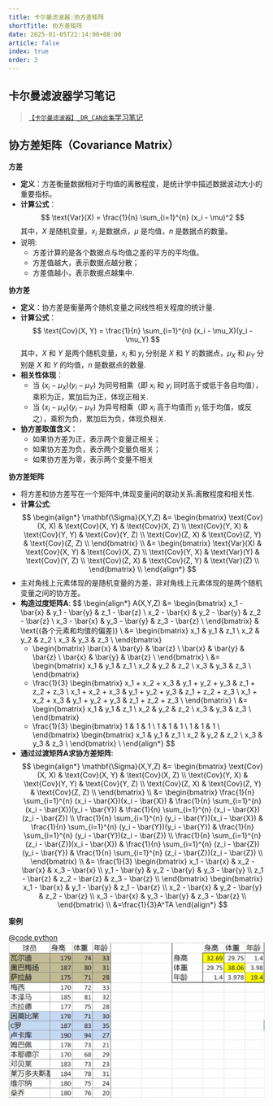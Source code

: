 ```yaml
---
title: 卡尔曼滤波器:协方差矩阵
shortTitle: 协方差矩阵
date: 2025-01-05T22:14:00+08:00
article: false 
index: true
order: 3
---
```


## 卡尔曼滤波器学习笔记

> [`【卡尔曼滤波器】_DR_CAN合集`学习笔记](https://www.bilibili.com/video/BV12D4y1S7fU)

## 协方差矩阵（Covariance Matrix）

**方差**

- **定义**：方差衡量数据相对于均值的离散程度，是统计学中描述数据波动大小的重要指标。
- **计算公式**：
  $$
  \text{Var}(X) = \frac{1}{n} \sum_{i=1}^{n} (x_i - \mu)^2
  $$
  其中，$X$ 是随机变量，$x_i$ 是数据点，$\mu$ 是均值，$n$ 是数据点的数量。
- 说明:
  - 方差计算的是各个数据点与均值之差的平方的平均值。
  - 方差值越大，表示数据点越分散；
  - 方差值越小，表示数据点越集中.

**协方差**

- **定义**：协方差是衡量两个随机变量之间线性相关程度的统计量.
- **计算公式**：
  $$
  \text{Cov}(X, Y) = \frac{1}{n} \sum_{i=1}^{n} (x_i - \mu_X)(y_i - \mu_Y)
  $$
  其中，$X$ 和 $Y$ 是两个随机变量，$x_i$ 和 $y_i$ 分别是 $X$ 和 $Y$ 的数据点，$\mu_X$ 和 $\mu_Y$ 分别是 $X$ 和 $Y$ 的均值，$n$ 是数据点的数量.
- **相关性体现**：
  - 当 $(x_i - \mu_X)(y_i - \mu_Y)$ 为同号相乘（即 $x_i$ 和 $y_i$ 同时高于或低于各自均值），乘积为正，累加后为正，体现正相关.
  - 当 $(x_i - \mu_X)(y_i - \mu_Y)$ 为异号相乘（即 $x_i$ 高于均值而 $y_i$ 低于均值，或反之），乘积为负，累加后为负，体现负相关.
- **协方差取值含义**：
  - 如果协方差为正，表示两个变量正相关；
  - 如果协方差为负，表示两个变量负相关；
  - 如果协方差为零，表示两个变量不相关


**协方差矩阵**

- 将方差和协方差写在一个矩阵中,体现变量间的联动关系:离散程度和相关性.
- **计算公式**:
  $$
  \begin{align*}
      \mathbf{\Sigma}(X,Y,Z)
      &= \begin{bmatrix}
          \text{Cov}(X, X) & \text{Cov}(X, Y) & \text{Cov}(X, Z) \\
          \text{Cov}(Y, X) & \text{Cov}(Y, Y) & \text{Cov}(Y, Z) \\
          \text{Cov}(Z, X) & \text{Cov}(Z, Y) & \text{Cov}(Z, Z) \\
      \end{bmatrix} \\
      &= \begin{bmatrix}
          \text{Var}(X) & \text{Cov}(X, Y) & \text{Cov}(X, Z) \\
          \text{Cov}(Y, X) & \text{Var}(Y) & \text{Cov}(Y, Z) \\
          \text{Cov}(Z, X) & \text{Cov}(Z, Y) & \text{Var}(Z) \\
      \end{bmatrix} \\
  \end{align*}
  $$
- 主对角线上元素体现的是随机变量的方差，非对角线上元素体现的是两个随机变量之间的协方差。
- **构造过度矩阵A**:
  $$
  \begin{align*}
    A(X,Y,Z)
    &= \begin{bmatrix}
   x_1 - \bar{x} & y_1 - \bar{y} & z_1 - \bar{z} \\
   x_2 - \bar{x} & y_2 - \bar{y} & z_2 - \bar{z} \\
   x_3 - \bar{x} & y_3 - \bar{y} & z_3 - \bar{z} \\
   \end{bmatrix} & \text{(各个元素和均值的偏差)} \\
   &= \begin{bmatrix}
        x_1 & y_1 & z_1 \\
        x_2 & y_2 & z_2 \\
        x_3 & y_3 & z_3 \\
    \end{bmatrix}
    - \begin{bmatrix}
        \bar{x} & \bar{y} & \bar{z}  \\
        \bar{x} & \bar{y} & \bar{z}  \\
        \bar{x} & \bar{y} & \bar{z}  \\
    \end{bmatrix} \\
   &= \begin{bmatrix}
        x_1 & y_1 & z_1 \\
        x_2 & y_2 & z_2 \\
        x_3 & y_3 & z_3 \\
    \end{bmatrix}
    - \frac{1}{3}
    \begin{bmatrix}
        x_1 + x_2 + x_3 & y_1 + y_2 + y_3 & z_1 + z_2 + z_3 \\
        x_1 + x_2 + x_3 & y_1 + y_2 + y_3 & z_1 + z_2 + z_3 \\
        x_1 + x_2 + x_3 & y_1 + y_2 + y_3 & z_1 + z_2 + z_3 \\
    \end{bmatrix} \\
    &= \begin{bmatrix}
        x_1 & y_1 & z_1 \\
        x_2 & y_2 & z_2 \\
        x_3 & y_3 & z_3 \\
    \end{bmatrix}
    - \frac{1}{3}
    \begin{bmatrix}
        1 & 1 & 1 \\
        1 & 1 & 1 \\
        1 & 1 & 1 \\
    \end{bmatrix}
    \begin{bmatrix}
        x_1 & y_1 & z_1 \\
        x_2 & y_2 & z_2 \\
        x_3 & y_3 & z_3 \\
    \end{bmatrix} \\
  \end{align*}
  $$
- **通过过渡矩阵A求协方差矩阵**:
  $$
  \begin{align*}
      \mathbf{\Sigma}(X,Y,Z)
      &= \begin{bmatrix}
          \text{Cov}(X, X) & \text{Cov}(X, Y) & \text{Cov}(X, Z) \\
          \text{Cov}(Y, X) & \text{Cov}(Y, Y) & \text{Cov}(Y, Z) \\
          \text{Cov}(Z, X) & \text{Cov}(Z, Y) & \text{Cov}(Z, Z) \\
      \end{bmatrix} \\
      &= \begin{bmatrix}
          \frac{1}{n} \sum_{i=1}^{n} (x_i - \bar{X})(x_i - \bar{X}) & \frac{1}{n} \sum_{i=1}^{n} (x_i - \bar{X})(y_i - \bar{Y}) & \frac{1}{n} \sum_{i=1}^{n} (x_i - \bar{X})(z_i - \bar{Z}) \\
          \frac{1}{n} \sum_{i=1}^{n} (y_i - \bar{Y})(x_i - \bar{X}) & \frac{1}{n} \sum_{i=1}^{n} (y_i - \bar{Y})(y_i - \bar{Y}) & \frac{1}{n} \sum_{i=1}^{n} (y_i - \bar{Y})(z_i - \bar{Z}) \\
          \frac{1}{n} \sum_{i=1}^{n} (z_i - \bar{Z})(x_i - \bar{X}) & \frac{1}{n} \sum_{i=1}^{n} (z_i - \bar{Z})(y_i - \bar{Y}) & \frac{1}{n} \sum_{i=1}^{n} (z_i - \bar{Z})(z_i - \bar{Z}) \\
      \end{bmatrix} \\
      &= \frac{1}{3}
      \begin{bmatrix}
     x_1 - \bar{x} & x_2 - \bar{x} & x_3 - \bar{x} \\
     y_1 - \bar{y} & y_2 - \bar{y} & y_3 - \bar{y} \\
     z_1 - \bar{z} & z_2 - \bar{z} & z_3 - \bar{z} \\
     \end{bmatrix}
     \begin{bmatrix}
     x_1 - \bar{x} & y_1 - \bar{y} & z_1 - \bar{z} \\
     x_2 - \bar{x} & y_2 - \bar{y} & z_2 - \bar{z} \\
     x_3 - \bar{x} & y_3 - \bar{y} & z_3 - \bar{z} \\
     \end{bmatrix} \\
      &=\frac{1}{3}A^TA
    \end{align*}
  $$


**案例**

@[code python](./projects/03.协方差矩阵.py)
![alt text](assets/images/image.png)

